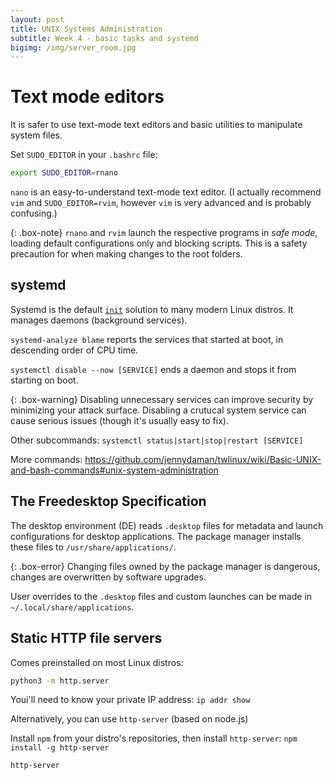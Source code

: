 ```yaml
---
layout: post
title: UNIX Systems Administration
subtitle: Week 4 - basic tasks and systemd
bigimg: /img/server_room.jpg
---
```


# Text mode editors

It is safer to use text-mode text editors and basic utilities to manipulate system files.

Set `SUDO_EDITOR` in your `.bashrc` file:

```sh
export SUDO_EDITOR=rnano
```

`nano` is an easy-to-understand text-mode text editor. (I actually recommend `vim` and `SUDO_EDITOR=rvim`, however `vim` is very advanced and is probably confusing.)

{: .box-note}
`rnano` and `rvim` launch the respective programs in *safe mode*, loading default configurations only and blocking scripts. This is a safety precaution for when making changes to the root folders.

## systemd

Systemd is the default [`init`](http://www.tldp.org/LDP/intro-linux/html/sect_04_02.html) solution to many modern Linux distros. It manages daemons (background services).

`systemd-analyze blame` reports the services that started at boot, in descending order of CPU time.

`systemctl disable --now [SERVICE]` ends a daemon and stops it from starting on boot.

{: .box-warning}
Disabling unnecessary services can improve security by minimizing your attack surface. Disabling a crutucal system service can cause serious issues (though it's usually easy to fix).

Other subcommands: `systemctl status|start|stop|restart [SERVICE]`

More commands: <https://github.com/jennydaman/twlinux/wiki/Basic-UNIX-and-bash-commands#unix-system-administration>

## The Freedesktop Specification

The desktop environment (DE) reads `.desktop` files for metadata and launch configurations for desktop applications. The package manager installs these files to `/usr/share/applications/`.

{: .box-error}
Changing files owned by the package manager is dangerous, changes are overwritten by software upgrades.

User overrides to the `.desktop` files and custom launches can be made in `~/.local/share/applications`.

## Static HTTP file servers

Comes preinstalled on most Linux distros:

```sh
python3 -m http.server
``` 

Youi'll need to know your private IP address: `ip addr show`

Alternatively, you can use `http-server` (based on node.js)

Install `npm` from your distro's repositories, then install `http-server`: `npm install -g http-server`

```sh
http-server
```
